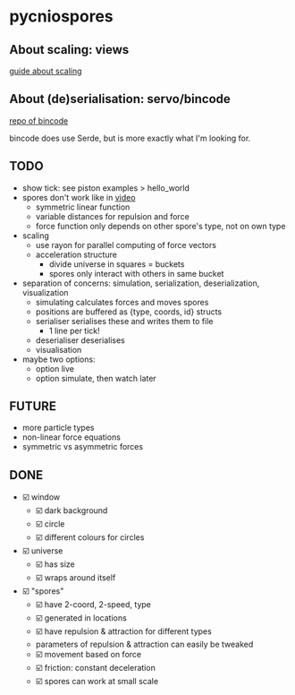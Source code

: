 # pycniospores

## About scaling: views
[guide about scaling](https://www.sfml-dev.org/tutorials/2.5/graphics-view.php)

## About (de)serialisation: servo/bincode
[repo of bincode](https://github.com/servo/bincode)

bincode does use Serde, but is more exactly what I'm looking for.

## TODO
* show tick: see piston examples > hello_world
* spores don't work like in [video](https://www.youtube.com/watch?v=Z_zmZ23grXE)
  * symmetric linear function
  * variable distances for repulsion and force
  * force function only depends on other spore's type, not on own type
* scaling
  * use rayon for parallel computing of force vectors
  * acceleration structure
    * divide universe in squares = buckets
    * spores only interact with others in same bucket
* separation of concerns: simulation, serialization, deserialization, visualization
  * simulating calculates forces and moves spores
  * positions are buffered as {type, coords, id} structs
  * serialiser serialises these and writes them to file
    * 1 line per tick!
  * deserialiser deserialises
  * visualisation
* maybe two options:
  * option live
  * option simulate, then watch later

## FUTURE

* more particle types
* non-linear force equations
* symmetric vs asymmetric forces

## DONE

* ☑️ window
  * ☑️ dark background
  * ☑️ circle
  * ☑️ different colours for circles
* ☑️ universe
  * ☑️ has size
  * ☑️ wraps around itself
* ☑️ "spores"
  * ☑️ have 2-coord, 2-speed, type
  * ☑️ generated in locations
  * ☑️ have repulsion & attraction for different types
  * parameters of repulsion & attraction can easily be tweaked
  * ☑️ movement based on force
  * ☑️ friction: constant deceleration
  * ☑️ spores can work at small scale
